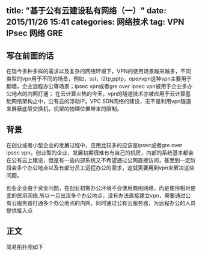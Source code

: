 title:  "基于公有云建设私有网络（一）"
date:   2015/11/26 15:41
categories: 网络技术
tag: VPN IPsec 网络 GRE 
---

## 写在前面的话
在现今多种多样的需求以及复杂的网络环境下，VPN的使用场景越来越多，不同类型的vpn用于不同的场景，例如，ssl，l2tp,pptp，openvpn这种vpn主要用于翻墙，企业远程办公等场景；ipsec vpn或者gre over ipsec vpn被用于企业多办公地点的内网打通；
在云计算火热的今天，vpn的隧道技术亦被应用于云计算基础网络架构之中，公有云的浮动IP，VPC SDN网络的建设，无不是利用vpn隧道来屏蔽底层交换机，机架的物理位置带来的限制。


## 背景
在创业或者小型企业的发展过程中，应用比较多的应该是ipsec或者gre over ipsec vpn，创业型的企业，发展初期很难有有自己的机房，内部的系统基本都会在公有云上建设，但是有一些内部系统又不希望通过公网直接访问，甚至到一定阶段会多个办公地点以及有部分员工远程办公的需求，这就需要用到vpn来解决这些问题。


创业企业由于资金问题，在创业初期办公环境不会使用商用网络，而是使用相对便宜的民用网络,所以一旦出现多个办公地点，没有办法直接建立vpn，需要通过公有云服务器打通多个办公地点的内网，同时通过公有云服务器，为远程办公的人员提供接入点

## 正文
简易拓扑图如下

<div style="height: 500px;" id="canvas"/>
<script>
var graph = new Q.Graph(canvas);
graph.moveToCenter(0);
graph.zoomOut(0,0);
graph.zoomOut(0,0);
function createSubGroup(name,x, y,network, renderColor){
    var group = createGroup();
    group.name = name;
    if(renderColor){
        group.setStyle(Q.Styles.RENDER_COLOR, renderColor);
    }
    var a = createImageNode("Router", 49 + x, 100 + y,"router.png" , group);
    var b = createImageNode("Switch", 191 + x, 100 + y,"exchange.png" , group);
    var c = createImageNode( "PC", 313 + x, 100 + y,"pc.png", group);
    createText(network, 191 + x, 160 + y, 14, Colors.dark, group);
    createEdge("",a, b, "#45E");
    createEdge("",c, b, "#45E");
    return a;
}

var VPNFlexEdgeUI = function(edge, graph){
    Q.doSuperConstructor(this, VPNFlexEdgeUI, arguments);
}
VPNFlexEdgeUI.prototype = {
    drawEdge: function(path, fromUI, toUI, edgeType, fromBounds, toBounds){
        var from = fromBounds.center;
        path.curveTo(from.x, from.y, internet.x, internet.y);
    }
}
Q.extend(VPNFlexEdgeUI, Q.EdgeUI);
var cloud_group = createGroup(100);
graph.styles = {};
graph.styles[Q.Styles.LABEL_FONT_SIZE] = 16;



//var qunee = createCVMNode("Qunee", 100, 50);
var ip1 = "WanIp:100.1.100.1 \n LanIP:10.1.10.1";
var ip2 = "WanIp:100.1.100.2 \n LanIP:10.1.10.2";
var ip3 = "WanIp:100.1.100.3 \n LanIP:10.1.10.3";
var cloud_server1 = createServerNode(ip1,140,0,cloud_group);
var cloud_server2 = createServerNode(ip2,340,0,cloud_group);
var cloud_server3 = createServerNode(ip3,340,200,cloud_group);
var cloud_switch = createSwitchNode("Switch",140,200,cloud_group);
createText("Public Cloud", 250, -80, 24, Colors.dark, cloud_group);
createEdge("",cloud_server1, cloud_switch, "#45E");
createEdge("",cloud_server2, cloud_switch, "#45E");
createEdge("",cloud_server3, cloud_switch, "#45E");

var internet = createImageNode( "Internet", 600, 295,graphs.group_cloud);
internet.setStyle(Q.Styles.LABEL_ANCHOR_POSITION, Q.Position.CENTER_MIDDLE);
internet.setStyle(Q.Styles.LABEL_POSITION, Q.Position.CENTER_MIDDLE);
internet.setStyle(Q.Styles.LABEL_FONT_SIZE, 24);
internet.setStyle(Q.Styles.LABEL_FONT_STYLE, "bold");
internet.size = {width: 200};


remote = createTerminal("Remote Access",900,-50);


createEdge("",cloud_group, internet, "#45E");

sub1 = createSubGroup("Beijing",700,100,"192.168.2.0/24")
sub2 = createSubGroup("Tianjin",700,300,"192.168.3.0/24")

createEdge("",sub1, internet, "#45E");
createEdge("",sub2, internet, "#45E");
createEdge("",remote, internet, "#45E");


createEdge("IPsec",sub1, cloud_server3, "#F80", true).uiClass = VPNFlexEdgeUI;
createEdge("IPsec",sub2, cloud_server3, "#F80", true).uiClass = VPNFlexEdgeUI;
createEdge("OPENVPN \n 172.16.1.0/24",remote, cloud_server3, "#F80", true).uiClass = VPNFlexEdgeUI;
</script>

